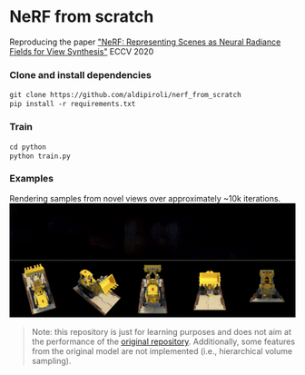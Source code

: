 # NeRF from scratch 
Reproducing the paper ["NeRF: Representing Scenes as Neural Radiance Fields for View Synthesis"](https://arxiv.org/abs/2003.08934) ECCV 2020

### Clone and install dependencies
``` 
git clone https://github.com/aldipiroli/nerf_from_scratch
pip install -r requirements.txt
``` 
### Train 
``` 
cd python 
python train.py
```
### Examples
Rendering samples from novel views over approximately ~10k iterations.
![](imgs/output_sample.gif)

> Note: this repository is just for learning purposes and does not aim at the performance of the [original repository](https://github.com/bmild/nerf). Additionally, some features from the original model are not implemented (i.e., hierarchical volume sampling).